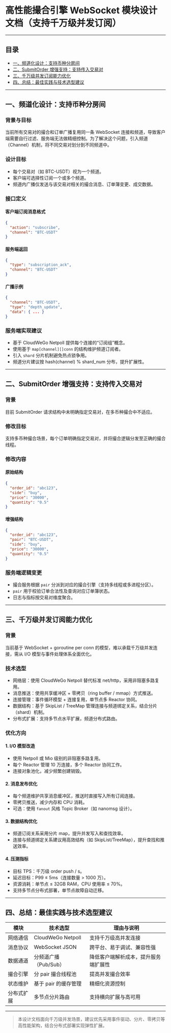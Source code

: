 # 高性能撮合引擎 WebSocket 模块设计文档（支持千万级并发订阅）

---

## 目录

- [一、频道化设计：支持币种分房间](#一频道化设计支持币种分房间)
- [二、SubmitOrder 增强支持：支持传入交易对](#二submitorder-增强支持支持传入交易对)
- [三、千万级并发订阅能力优化](#三千万级并发订阅能力优化)
- [四、总结：最佳实践与技术选型建议](#四总结最佳实践与技术选型建议)

---

## 一、频道化设计：支持币种分房间

### 背景与目标
当前所有交易对的撮合和订单广播复用同一条 WebSocket 连接和频道，导致客户端需要自行过滤、服务端无法做精细控制。为了解决这个问题，引入频道（Channel）机制，将不同交易对划分到不同频道中。

### 设计目标
- 每个交易对（如 BTC-USDT）视为一个频道。
- 客户端可选择性订阅一个或多个频道。
- 频道内广播仅发送与该交易对相关的撮合消息、订单簿变更、成交数据。

### 接口定义

#### 客户端订阅消息格式
```json
{
  "action": "subscribe",
  "channel": "BTC-USDT"
}
```

#### 服务端返回
```json
{
  "type": "subscription_ack",
  "channel": "BTC-USDT"
}
```

#### 广播示例
```json
{
  "channel": "BTC-USDT",
  "type": "depth_update",
  "data": { ... }
}
```

### 服务端实现建议
- 基于 CloudWeGo Netpoll 提供每个连接的“订阅组”概念。
- 使用基于 `map[channel][]conn` 的结构维护频道订阅者。
- 引入 `shard` 分片机制避免热点锁争用。
- 频道分片建议按 hash(channel) % shard_num 分布，提升扩展性。

---

## 二、SubmitOrder 增强支持：支持传入交易对

### 背景
目前 SubmitOrder 请求结构中未明确指定交易对，在多币种撮合中不适应。

### 修改目标
支持多币种撮合场景，每个订单明确指定交易对，并将撮合逻辑分发至正确的撮合线程。

### 修改内容

#### 原始结构
```json
{
  "order_id": "abc123",
  "side": "buy",
  "price": "30000",
  "quantity": "0.5"
}
```

#### 增强结构
```json
{
  "order_id": "abc123",
  "pair": "BTC-USDT",
  "side": "buy",
  "price": "30000",
  "quantity": "0.5"
}
```

### 服务端逻辑变更
- 撮合服务根据 `pair` 分派到对应的撮合引擎（支持多线程或多进程分区）。
- `pair` 用于校验订单合法性及查询对应订单簿状态。
- 日志与指标按交易对维度聚合。

---

## 三、千万级并发订阅能力优化

### 背景
当前基于 WebSocket + goroutine per conn 的模型，难以承载千万级并发连接，需从 I/O 模型与事件处理体系全面优化。

### 技术选型
- 网络层：使用 CloudWeGo Netpoll 替代标准 net/http，采用非阻塞多路复用。
- 消息推送：使用共享缓冲区 + 零拷贝（ring buffer / mmap）方式推送。
- 连接管理：事件循环模型 + 连接复用，单节点多 Reactor 协同。
- 数据结构：基于 SkipList / TreeMap 管理连接与频道绑定关系，结合分片（shard）机制。
- 分布式扩展：支持多节点水平扩展，频道分布式路由。

### 优化方向

#### 1. I/O 模型改造
- 使用 Netpoll 或 Mio 级别的非阻塞多路复用。
- 每个 Reactor 管理 10 万连接，多个 Reactor 协同工作。
- 连接对象池化，减少频繁创建销毁。

#### 2. 消息发布优化
- 每个频道维护共享消息缓冲区，推送时直接写入所有订阅连接。
- 零拷贝推送，减少内存和 CPU 消耗。
- 可选：使用 `fanout` 风格 Topic Broker（如 nanomsg 设计）。

#### 3. 数据结构优化
- 频道订阅关系采用分片 map，提升并发写入和查找效率。
- 连接与频道绑定关系建议用高效结构（如 SkipList/TreeMap），提升查找和推送效率。

#### 4. 压测指标
- 目标 TPS：千万级 order push / s。
- 延迟目标：P99 ≤ 5ms（连接数量 > 1000 万）。
- 资源消耗：单节点 ≤ 32GB RAM，CPU 使用率 ≤ 70%。
- 支持多节点分布式部署，单节点故障自动迁移。

---

## 四、总结：最佳实践与技术选型建议

| 模块          | 技术选型              | 理由与说明                         |
|---------------|-----------------------|------------------------------------|
| 网络通信      | CloudWeGo Netpoll     | 支持千万级高并发连接               |
| 消息协议      | WebSocket JSON        | 跨平台、易于调试、兼容性强         |
| 数据通道      | 分频道广播（Pub/Sub） | 降低客户端解析成本，提升服务端扩展性 |
| 撮合引擎      | 分 pair 撮合线程池    | 提高并发撮合效率                   |
| 状态维护      | 基于 pair 的缓存管理  | 精细化资源控制                     |
| 分布式扩展    | 多节点分片路由        | 支持横向扩展与高可用               |

---

> 本设计文档面向千万级并发场景，建议优先采用事件驱动、分片、零拷贝等高性能架构，结合分布式部署实现弹性扩展。
